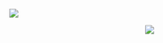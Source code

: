 [![](https://img.shields.io/badge/Blog-@Memory-23fff.svg)](https://memoryzy.pages.dev/)

<div align="center">
  <img src="https://github-readme-stats.vercel.app/api?username=Cwd295645351&show_icons=true&theme=dark" /> 
</div>
